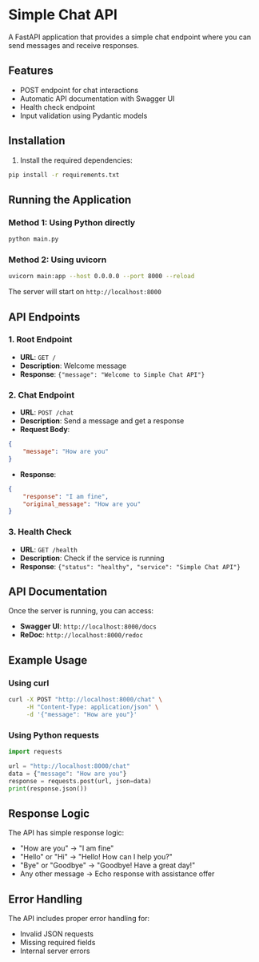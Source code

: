 # Simple Chat API

A FastAPI application that provides a simple chat endpoint where you can send messages and receive responses.

## Features

- POST endpoint for chat interactions
- Automatic API documentation with Swagger UI
- Health check endpoint
- Input validation using Pydantic models

## Installation

1. Install the required dependencies:
```bash
pip install -r requirements.txt
```

## Running the Application

### Method 1: Using Python directly
```bash
python main.py
```

### Method 2: Using uvicorn
```bash
uvicorn main:app --host 0.0.0.0 --port 8000 --reload
```

The server will start on `http://localhost:8000`

## API Endpoints

### 1. Root Endpoint
- **URL**: `GET /`
- **Description**: Welcome message
- **Response**: `{"message": "Welcome to Simple Chat API"}`

### 2. Chat Endpoint
- **URL**: `POST /chat`
- **Description**: Send a message and get a response
- **Request Body**:
```json
{
    "message": "How are you"
}
```
- **Response**:
```json
{
    "response": "I am fine",
    "original_message": "How are you"
}
```

### 3. Health Check
- **URL**: `GET /health`
- **Description**: Check if the service is running
- **Response**: `{"status": "healthy", "service": "Simple Chat API"}`

## API Documentation

Once the server is running, you can access:
- **Swagger UI**: `http://localhost:8000/docs`
- **ReDoc**: `http://localhost:8000/redoc`

## Example Usage

### Using curl
```bash
curl -X POST "http://localhost:8000/chat" \
     -H "Content-Type: application/json" \
     -d '{"message": "How are you"}'
```

### Using Python requests
```python
import requests

url = "http://localhost:8000/chat"
data = {"message": "How are you"}
response = requests.post(url, json=data)
print(response.json())
```

## Response Logic

The API has simple response logic:
- "How are you" → "I am fine"
- "Hello" or "Hi" → "Hello! How can I help you?"
- "Bye" or "Goodbye" → "Goodbye! Have a great day!"
- Any other message → Echo response with assistance offer

## Error Handling

The API includes proper error handling for:
- Invalid JSON requests
- Missing required fields
- Internal server errors 